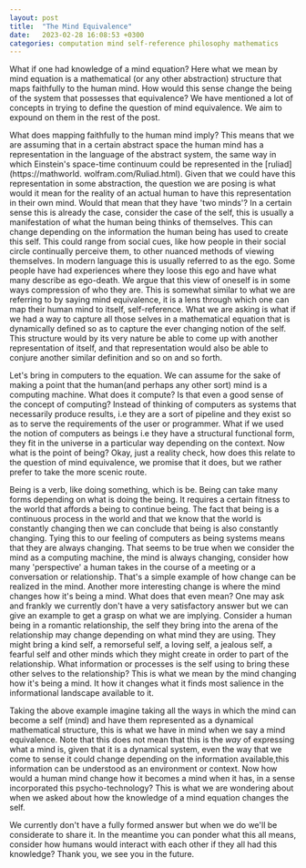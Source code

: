 ```yaml
---
layout: post
title:  "The Mind Equivalence"
date:   2023-02-28 16:08:53 +0300
categories: computation mind self-reference philosophy mathematics
---
```

What if one had knowledge of a mind equation? Here what we mean by mind equation is a mathematical (or any other abstraction) structure that maps
faithfully to the human mind. How would this sense change the being of the system that possesses that equivalence? We have mentioned a lot of concepts in
trying to define the question of mind equivalence. We aim to expound on them in the rest of the post.

What does mapping faithfully to the human mind imply? This means that we are assuming that in a certain abstract space the human mind has a representation
in the language of the abstract system, the same way in which Einstein's space-time continuum could be represented in the [ruliad](https://mathworld.
wolfram.com/Ruliad.html). Given that we could have this representation in some abstraction, the question we are posing is what would it mean for the
reality of an actual human to have this representation in their own mind. Would that mean that they have 'two minds'? In a certain sense this is already
the case, consider the case of the self, this is usually a manifestation of what the human being thinks of themselves. This can change depending on the
information the human being has used to create this self. This could range from social cues, like how people in their social circle continually perceive
them, to other nuanced methods of viewing themselves. In modern language this is usually referred to as the ego. Some people have had experiences where
they loose this ego and have what many describe as ego-death. We argue that this view of oneself is in some ways compression of who they are. This is
somewhat similar to what we are referring to by saying mind equivalence, it is a lens through which one can map their human mind to itself, self-reference.
What we are asking is what if we had a way to capture all those selves in a mathematical equation that is dynamically defined so as to capture the ever
changing notion of the self. This structure would by its very nature be able to come up with another representation of itself, and that representation
would also be able to conjure another similar definition and so on and so forth.

Let's bring in computers to the equation. We can assume for the sake of making a point that the human(and perhaps any other sort) mind is a computing
machine. What does it compute? Is that even a good sense of the concept of computing? Instead of thinking of computers as systems that necessarily produce
results, i.e they are a sort of pipeline and they exist so as to serve the requirements of the user or programmer. What if we used the notion of computers
as beings i.e they have a structural functional form, they fit in the universe in a particular way depending on the context. Now what is the point of
being? Okay, just a reality check, how does this relate to the question of mind equivalence, we promise that it does, but we rather prefer to take the more
scenic route.

Being is a verb, like doing something, which is be. Being can take many forms depending on what is doing the being. It requires a certain fitness to the
world that affords a being to continue being. The fact that being is a continuous process in the world and that we know that the world is constantly
changing then we can conclude that being is also constantly changing. Tying this to our feeling of computers as being systems means that they are always
changing. That seems to be true when we consider the mind as a computing machine, the mind is always changing, consider how many 'perspective' a human
takes in the course of a meeting or a conversation or relationship. That's a simple example of how change can be realized in the mind. Another more
interesting change is where the mind changes how it's being a mind. What does that even mean? One may ask and frankly we currently don't have a very
satisfactory answer but we can give an example to get a grasp on what we are implying. Consider a human being in a romantic relationship, the self they
bring into the arena of the relationship may change depending on what mind they are using. They might bring a kind self, a remorseful self, a loving self,
a jealous self, a fearful self and other minds which they might create in order to part of the relationship. What information or processes is the self
using to bring these other selves to the relationship? This is what we mean by the mind changing how it's being a mind. It how it changes what it finds
most salience in the informational landscape available to it.

Taking the above example imagine taking all the ways in which the mind can become a self (mind) and have them represented as a dynamical mathematical
structure, this is what we have in mind when we say a mind equivalence. Note that this does not mean that this is the *way* of expressing what a mind is,
given that it is a dynamical system, even the way that we come to sense it could change depending on the information available,this information can be
understood as an environment or context. Now how would a human mind change how it becomes a mind when it has, in a sense incorporated this
psycho-technology? This is what we are wondering about when we asked about how the knowledge of a mind equation changes the self.

We currently don't have a fully formed answer but when we do we'll be considerate to share it. In the meantime you can ponder what this all means, consider
how humans would interact with each other if they all had this knowledge? Thank you, we see you in the future.
